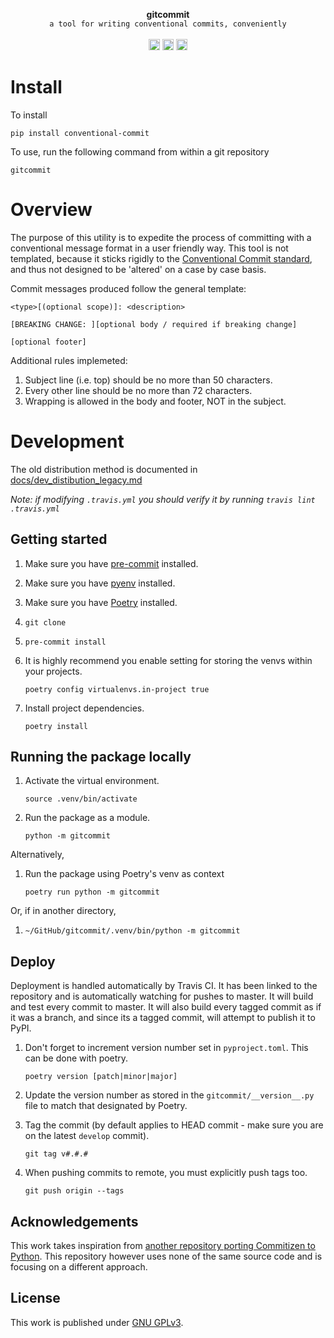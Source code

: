 <p  align="center">
  <strong>gitcommit</strong>
  <br>
  <code>a tool for writing conventional commits, conveniently</code>
  <br><br>
  <a href="https://badge.fury.io/py/conventional-commit"><img src="https://badge.fury.io/py/conventional-commit.svg" alt="PyPI version" height="18"></a>
  <a href="https://travis-ci.org/nebbles/gitcommit/branches"><img src="https://travis-ci.org/nebbles/gitcommit.svg?branch=master" alt="Travis CI build" height="18"></a>
  <a href="https://github.com/psf/black"><img src="https://img.shields.io/badge/code%20style-black-000000.svg" alt="Code style: black" height="18"></a>
</p>

# Install

To install

```
pip install conventional-commit
```

To use, run the following command from within a git repository

```
gitcommit
```

# Overview

The purpose of this utility is to expedite the process of committing with a conventional message format in a user friendly way. This tool is not templated, because it sticks rigidly to the [Conventional Commit standard](https://www.conventionalcommits.org), and thus not designed to be 'altered' on a case by case basis.

Commit messages produced follow the general template:

```
<type>[(optional scope)]: <description>

[BREAKING CHANGE: ][optional body / required if breaking change]

[optional footer]
```

Additional rules implemeted:

1. Subject line (i.e. top) should be no more than 50 characters.
2. Every other line should be no more than 72 characters.
3. Wrapping is allowed in the body and footer, NOT in the subject.

# Development

The old distribution method is documented in
[docs/dev_distibution_legacy.md](docs/dev_distribution_legacy.md)

_Note: if modifying `.travis.yml` you should verify it by running `travis lint .travis.yml`_

## Getting started

1. Make sure you have [pre-commit](https://pre-commit.com/#install) installed.

1. Make sure you have [pyenv](https://github.com/pyenv/pyenv) installed.

1. Make sure you have [Poetry](https://github.com/sdispater/poetry) installed.

1. `git clone`

1. `pre-commit install`

1. It is highly recommend you enable setting for storing the venvs within your projects.

   ```
   poetry config virtualenvs.in-project true
   ```

1. Install project dependencies.
   ```
   poetry install
   ```

## Running the package locally

1. Activate the virtual environment.

   ```
   source .venv/bin/activate
   ```

1. Run the package as a module.
   ```
   python -m gitcommit
   ```

Alternatively,

1. Run the package using Poetry's venv as context
   ```
   poetry run python -m gitcommit
   ```

Or, if in another directory,

1.  ```
    ~/GitHub/gitcommit/.venv/bin/python -m gitcommit
    ```

## Deploy

Deployment is handled automatically by Travis CI. It has been linked to the
repository and is automatically watching for pushes to master. It will build
and test every commit to master. It will also build every tagged commit as
if it was a branch, and since its a tagged commit, will attempt to publish
it to PyPI.

1. Don't forget to increment version number set in `pyproject.toml`. This can be
   done with poetry.

   ```
   poetry version [patch|minor|major]
   ```

1. Update the version number as stored in the `gitcommit/__version__.py` file to match that designated by Poetry.

1. Tag the commit (by default applies to HEAD commit - make sure you are on the latest `develop` commit).

   ```
   git tag v#.#.#
   ```

1. When pushing commits to remote, you must explicitly push tags too.
   ```
   git push origin --tags
   ```

## Acknowledgements

This work takes inspiration from [another repository porting Commitizen to Python](https://github.com/Woile/commitizen). This repository however uses none of the same source code and is focusing on a different approach.

## License

This work is published under [GNU GPLv3](./LICENSE).

